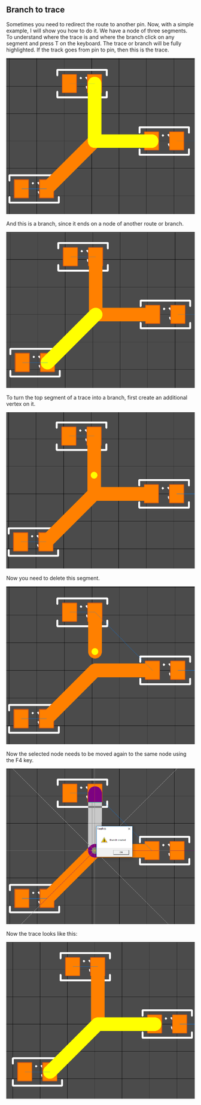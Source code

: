 ## Branch to trace

Sometimes you need to redirect the route to another pin. Now, with a simple example, I will show you how to do it.
We have a node of three segments. To understand where the trace is and where the branch click on any segment and press T on the keyboard. The trace or branch will be fully highlighted. If the track goes from pin to pin, then this is the trace.

![Convert copper branch to route from pin to pin](pictures/branch1.png)

And this is a branch, since it ends on a node of another route or branch.

![Convert copper branch to route from pin to pin](pictures/branch2.png)

To turn the top segment of a trace into a branch, first create an additional vertex on it.

![Convert copper branch to route from pin to pin](pictures/branch3.png)

Now you need to delete this segment.

![Convert copper branch to route from pin to pin](pictures/branch4.png)

Now the selected node needs to be moved again to the same node using the F4 key.

![Convert copper branch to route from pin to pin](pictures/branch5.png)

Now the trace looks like this:

![Convert copper branch to route from pin to pin](pictures/branch6.png)


